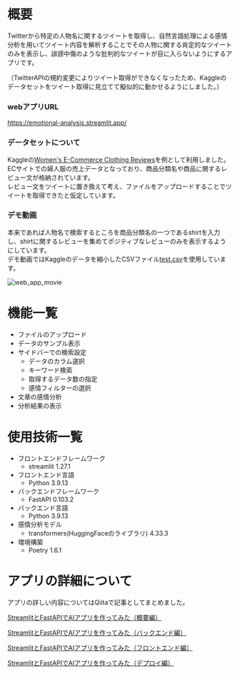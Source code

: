 # 概要
Twitterから特定の人物名に関するツイートを取得し、自然言語処理による感情分析を用いてツイート内容を解析することでその人物に関する肯定的なツイートのみを表示し、誹謗中傷のような批判的なツイートが目に入らないようにするアプリです。  

（TwitterAPIの規約変更によりツイート取得ができなくなったため、Kaggleのデータセットをツイート取得に見立てて擬似的に動かせるようにしました。）

### webアプリURL
https://emotional-analysis.streamlit.app/  

### データセットについて
Kaggleの[Women's E-Commerce Clothing Reviews](https://www.kaggle.com/datasets/nicapotato/womens-ecommerce-clothing-reviews?resource=download)を例として利用しました。  
ECサイトでの婦人服の売上データとなっており、商品分類名や商品に関するレビュー文が格納されています。  
レビュー文をツイートに置き換えて考え、ファイルをアップロードすることでツイートを取得できたと仮定しています。

### デモ動画
本来であれば人物名で検索するところを商品分類名の一つであるshirtを入力し、shirtに関するレビューを集めてポジティブなレビューのみを表示するようにしています。  
デモ動画ではKaggleのデータを縮小したCSVファイル[test.csv](https://drive.google.com/file/d/1cAJ2OdLswGHbR9fdrt8YFQYxP2c1SnKL/view?usp=drive_link)を使用しています。  

![web_app_movie](https://github.com/kizataka/web_app_sentiment_analyzer/assets/112063667/c514762d-908b-4e8a-b31a-8f00877578e2)  

# 機能一覧
* ファイルのアップロード
* データのサンプル表示
* サイドバーでの検索設定
    * データのカラム選択
    * キーワード検索
    * 取得するデータ数の指定
    * 感情フィルターの選択
* 文章の感情分析
* 分析結果の表示

# 使用技術一覧
* フロントエンドフレームワーク
    * streamlit 1.27.1
* フロントエンド言語
    * Python 3.9.13
* バックエンドフレームワーク
    * FastAPI 0.103.2
* バックエンド言語
    * Python 3.9.13
* 感情分析モデル
    * transformers(HuggingFaceのライブラリ) 4.33.3
* 環境構築
    * Poetry 1.6.1

# アプリの詳細について
アプリの詳しい内容についてはQiitaで記事としてまとめました。  

[StreamlitとFastAPIでAIアプリを作ってみた（概要編）](https://qiita.com/kizataka/items/061624fdcb59c6437b84)

[StreamlitとFastAPIでAIアプリを作ってみた（バックエンド編）](https://qiita.com/kizataka/items/7e293b5814c5acdbb5f0)

[StreamlitとFastAPIでAIアプリを作ってみた（フロントエンド編）](https://qiita.com/kizataka/items/061624fdcb59c6437b84)

[StreamlitとFastAPIでAIアプリを作ってみた（デプロイ編）](https://qiita.com/kizataka/items/e7273b2399f692be4440)
